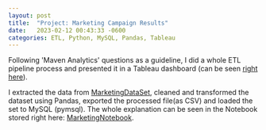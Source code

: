 ```yaml
---
layout: post
title:  "Project: Marketing Campaign Results"
date:   2023-02-12 00:43:33 -0600
categories: ETL, Python, MySQL, Pandas, Tableau
---
```



Following 'Maven Analytics' questions as a guideline, I did a whole ETL pipeline process and presented it in a Tableau dashboard (can be seen [right here]). 

I extracted the data from [MarketingDataSet], cleaned and transformed the dataset using Pandas, exported the processed file(as CSV) and loaded the set to MySQL (pymsql). The whole explanation can be seen in the Notebook stored right here: [MarketingNotebook].

[MarketingDataSet]: https://maven-datasets.s3.amazonaws.com/Marketing+Campaigns/Marketing+Data.zip
[right here]: https://public.tableau.com/app/profile/manuel.romo.de.vivar/viz/MarketingCampaignResuts/Dashboard1
[MarketingNotebook]: https://github.com/dafhorz/MarketingCampaignResults
